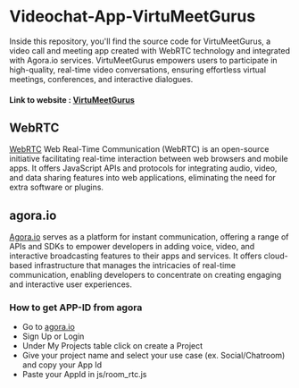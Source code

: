 # Videochat-App-VirtuMeetGurus
Inside this repository, you'll find the source code for VirtuMeetGurus, a video call and meeting app created with WebRTC technology and integrated with Agora.io services. VirtuMeetGurus empowers users to participate in high-quality, real-time video conversations, ensuring effortless virtual meetings, conferences, and interactive dialogues.
#### Link to website : [VirtuMeetGurus](https://VirtuMeetGurus.web.app/lobby.html)
## WebRTC
[WebRTC](https://www.webrtc.org) Web Real-Time Communication (WebRTC) is an open-source initiative facilitating real-time interaction between web browsers and mobile apps. It offers JavaScript APIs and protocols for integrating audio, video, and data sharing features into web applications, eliminating the need for extra software or plugins.
## agora.io
[Agora.io](https://www.agora.io) serves as a platform for instant communication, offering a range of APIs and SDKs to empower developers in adding voice, video, and interactive broadcasting features to their apps and services. It offers cloud-based infrastructure that manages the intricacies of real-time communication, enabling developers to concentrate on creating engaging and interactive user experiences.
### How to get APP-ID from agora
* Go to [agora.io](https://www.agora.io)
* Sign Up or Login
* Under My Projects table click on create a Project
* Give your project name and select your use case (ex. Social/Chatroom) and copy your App Id
* Paste your AppId in js/room_rtc.js
